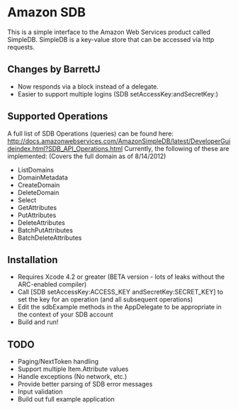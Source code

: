 Amazon SDB
==========
This is a simple interface to the Amazon Web Services product called SimpleDB.  SimpleDB is a key-value store that can be accessed via http requests.

Changes by BarrettJ
--------------------
* Now responds via a block instead of a delegate.
* Easier to support multiple logins (SDB setAccessKey:andSecretKey:)

Supported Operations
--------------------
A full list of SDB Operations (queries) can be found here:
http://docs.amazonwebservices.com/AmazonSimpleDB/latest/DeveloperGuideindex.html?SDB_API_Operations.html
Currently, the following of these are implemented: (Covers the full domain as of 8/14/2012)

* ListDomains
* DomainMetadata
* CreateDomain
* DeleteDomain
* Select
* GetAttributes
* PutAttributes
* DeleteAttributes
* BatchPutAttributes
* BatchDeleteAttributes

Installation
------------
* Requires Xcode 4.2 or greater (BETA version - lots of leaks without the ARC-enabled compiler)
* Call [SDB setAccessKey:ACCESS_KEY andSecretKey:SECRET_KEY] to set the key for an operation (and all subsequent operations)
* Edit the sdbExample methods in the AppDelegate to be appropriate in the context of your SDB account
* Build and run!

TODO
-----
* Paging/NextToken handling
* Support multiple Item.Attribute values
* Handle exceptions (No network, etc.)
* Provide better parsing of SDB error messages
* Input validation
* Build out full example application
